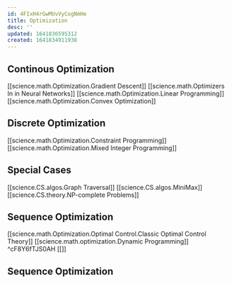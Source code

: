 ```yaml
---
id: 4FIxH4rGwMUvVyCogNmHe
title: Optimization
desc: ''
updated: 1641836595312
created: 1641834911938
---
```


## Continous Optimization
[[science.math.Optimization.Gradient Descent]]
[[science.math.Optimizers In in Neural Networks]]
[[science.math.Optimization.Linear Programming]]
[[science.math.Optimization.Convex Optimization]]


## Discrete Optimization
[[science.math.Optimization.Constraint Programming]]
[[science.math.Optimization.Mixed Integer Programming]]


## Special Cases
[[science.CS.algos.Graph Traversal]]
[[science.CS.algos.MiniMax]]
[[science.CS.theory.NP-complete Problems]]

## Sequence Optimization
[[science.math.Optimization.Optimal Control.Classic Optimal Control Theory]]
[[science.math.optimization.Dynamic Programming]] ^cF8Y6fTJS0AH
[[]]



## Sequence Optimization


